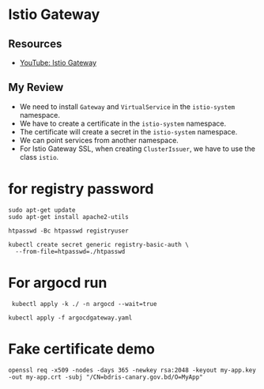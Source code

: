 # Istio Gateway

## Resources
- [YouTube: Istio Gateway](https://www.youtube.com/watch?v=kVGFB83rHRA&list=PLI4xy7phW54nbfjf7ZMnlEx1O5cHneigh&index=5)

## My Review
- We need to install `Gateway` and `VirtualService` in the `istio-system` namespace.
- We have to create a certificate in the `istio-system` namespace.
- The certificate will create a secret in the `istio-system` namespace.
- We can point services from another namespace.
- For Istio Gateway SSL, when creating `ClusterIssuer`, we have to use the class `istio`.



# for registry password
```
sudo apt-get update
sudo apt-get install apache2-utils

htpasswd -Bc htpasswd registryuser

kubectl create secret generic registry-basic-auth \
  --from-file=htpasswd=./htpasswd
```


# For argocd run 
``` kubectl apply -k ./ -n argocd --wait=true```

``` kubectl apply -f argocdgateway.yaml ```



# Fake certificate demo

```
openssl req -x509 -nodes -days 365 -newkey rsa:2048 -keyout my-app.key -out my-app.crt -subj "/CN=bdris-canary.gov.bd/O=MyApp"
```